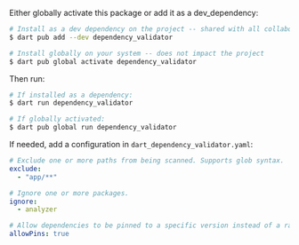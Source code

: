 Either globally activate this package or add it as a dev_dependency:
```bash
# Install as a dev dependency on the project -- shared with all collaborators
$ dart pub add --dev dependency_validator

# Install globally on your system -- does not impact the project
$ dart pub global activate dependency_validator
```

Then run:

```bash
# If installed as a dependency:
$ dart run dependency_validator

# If globally activated:
$ dart pub global run dependency_validator
```

If needed, add a configuration in `dart_dependency_validator.yaml`:

```yaml
# Exclude one or more paths from being scanned. Supports glob syntax.
exclude:
  - "app/**"

# Ignore one or more packages.
ignore:
  - analyzer

# Allow dependencies to be pinned to a specific version instead of a range
allowPins: true
```
